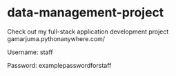 # data-management-project
Check out my full-stack application development project gamarjuma.pythonanywhere.com/

Username: staff

Password: examplepasswordforstaff
